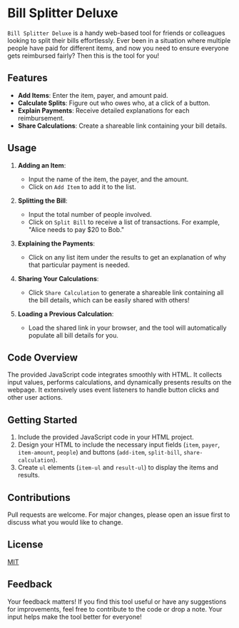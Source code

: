 # Bill Splitter Deluxe

`Bill Splitter Deluxe` is a handy web-based tool for friends or colleagues looking to split their bills effortlessly. Ever been in a situation where multiple people have paid for different items, and now you need to ensure everyone gets reimbursed fairly? Then this is the tool for you!

## Features

- **Add Items**: Enter the item, payer, and amount paid.
- **Calculate Splits**: Figure out who owes who, at a click of a button.
- **Explain Payments**: Receive detailed explanations for each reimbursement.
- **Share Calculations**: Create a shareable link containing your bill details.

## Usage

1. **Adding an Item**:
   - Input the name of the item, the payer, and the amount.
   - Click on `Add Item` to add it to the list.

2. **Splitting the Bill**:
   - Input the total number of people involved.
   - Click on `Split Bill` to receive a list of transactions. For example, "Alice needs to pay $20 to Bob."

3. **Explaining the Payments**:
   - Click on any list item under the results to get an explanation of why that particular payment is needed.

4. **Sharing Your Calculations**:
   - Click `Share Calculation` to generate a shareable link containing all the bill details, which can be easily shared with others!

5. **Loading a Previous Calculation**:
   - Load the shared link in your browser, and the tool will automatically populate all bill details for you.

## Code Overview

The provided JavaScript code integrates smoothly with HTML. It collects input values, performs calculations, and dynamically presents results on the webpage. It extensively uses event listeners to handle button clicks and other user actions.

## Getting Started

1. Include the provided JavaScript code in your HTML project.
2. Design your HTML to include the necessary input fields (`item`, `payer`, `item-amount`, `people`) and buttons (`add-item`, `split-bill`, `share-calculation`).
3. Create `ul` elements (`item-ul` and `result-ul`) to display the items and results.

## Contributions

Pull requests are welcome. For major changes, please open an issue first to discuss what you would like to change.

## License

[MIT](https://choosealicense.com/licenses/mit/)

## Feedback

Your feedback matters! If you find this tool useful or have any suggestions for improvements, feel free to contribute to the code or drop a note. Your input helps make the tool better for everyone!
